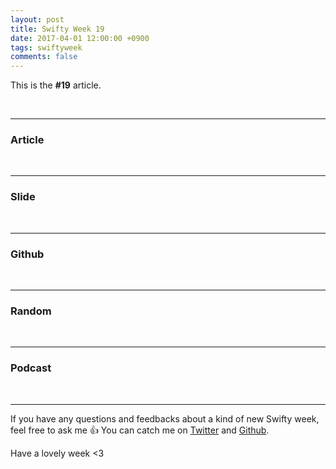 ```yaml
---
layout: post
title: Swifty Week 19
date: 2017-04-01 12:00:00 +0900
tags: swiftyweek
comments: false
---
```


This is the **#19** article. 

<br>

---

### Article

<br>

---

### Slide

<br>

---

### Github

<br>

---

### Random

<br>

---

### Podcast

<br>

---

If you have any questions and feedbacks about a kind of new Swifty week, feel free to ask me :+1:
You can catch me on [Twitter](https://twitter.com/pixyzehn) and [Github](https://github.com/pixyzehn).

Have a lovely week <3



